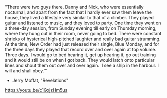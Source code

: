 "There were two guys there, Danny and Nick, who were essentially nocturnal, and apart from the fact that I hardly ever saw them leave the house, they lived a lifestyle very similar to that of a climber. They played guitar and listened to music, and they loved to party. One time they went on a three-day session, from Sunday evening till early on Thursday morning, where they hung out in their room, never going to bed. There were constant shrieks of hysterical high-pitched laughter and really bad guitar strumming. At the time, New Order had just released their single, Blue Monday, and for the three days they played that record over and over again at top volume. Three days. I would go to bed hearing it, get up hearing it, go out training and it would still be on when I got back. They would latch onto particular lines and shout them out over and over again.
'I see a ship in the harbour. I will and shall obey.'"

- Jerry Moffat, "Revelations"

https://youtu.be/c1GxjzHm5us
